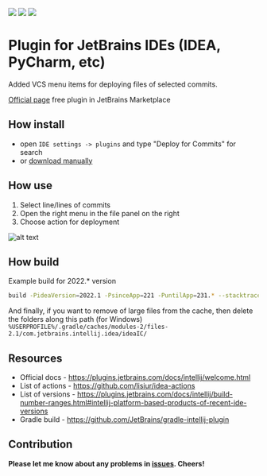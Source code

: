 
<p>
<a href="https://plugins.jetbrains.com/plugin/14091/"><img src="https://img.shields.io/jetbrains/plugin/r/rating/14091"/></a>
<a href="https://plugins.jetbrains.com/plugin/14091/"><img src="https://img.shields.io/jetbrains/plugin/v/14091?label=version"/></a>
<a href="/LICENSE"><img src="https://img.shields.io/github/license/vyach-vasiliev/idea_deploy_for_commits"/></a>
</p>


# Plugin for JetBrains IDEs (IDEA, PyCharm, etc)
Added VCS menu items for deploying files of selected commits.

[Official page](https://plugins.jetbrains.com/plugin/14091/) free plugin in JetBrains Marketplace


## How install
- open `IDE settings -> plugins` and type "Deploy for Commits" for search
- or [download manually](https://plugins.jetbrains.com/plugin/14091/)

## How use
1. Select line/lines of commits
2. Open the right menu in the file panel on the right
3. Choose action for deployment

![alt text](images/example.png "Example")

## How build
Example build for 2022.* version
```sh
build -PideaVersion=2022.1 -PsinceApp=221 -PuntilApp=231.* --stacktrace
```

And finally, if you want to remove of large files from the cache, then delete the folders along this path (for Windows)
`%USERPROFILE%/.gradle/caches/modules-2/files-2.1/com.jetbrains.intellij.idea/ideaIC/`

## Resources
- Official docs - https://plugins.jetbrains.com/docs/intellij/welcome.html
- List of actions - https://github.com/lisiur/idea-actions
- List of versions - https://plugins.jetbrains.com/docs/intellij/build-number-ranges.html#intellij-platform-based-products-of-recent-ide-versions
- Gradle build - https://github.com/JetBrains/gradle-intellij-plugin

## Contribution
**Please let me know about any problems in [issues](/../../issues). Cheers!**
